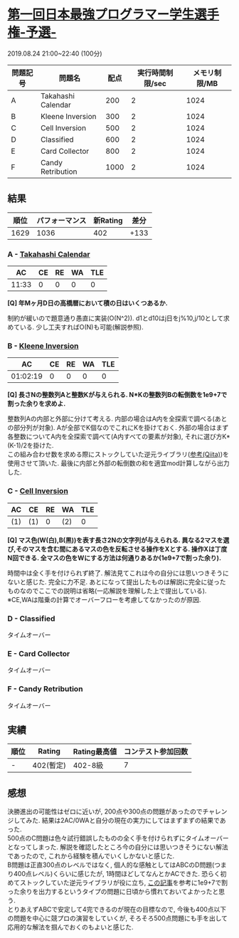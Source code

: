 # [第一回日本最強プログラマー学生選手権-予選-](https://atcoder.jp/contests/jsc2019-qual)
2019.08.24 21:00~22:40 (100分)

| 問題記号 | 問題名 | 配点 | 実行時間制限/sec | メモリ制限/MB |
----|----|----|----|----
| A | Takahashi Calendar | 200 | 2 | 1024 |
| B | Kleene Inversion | 300 | 2 | 1024 |
| C | Cell Inversion | 500 | 2 | 1024 |
| D | Classified | 600 | 2 | 1024 |
| E | Card Collector | 800 | 2 | 1024 |
| F | Candy Retribution | 1000 | 2 | 1024 |

## 結果
| 順位 | パフォーマンス | 新Rating | 差分 |
----|----|----|----
| 1629 | 1036 | 402 | +133 |

### A - [Takahashi Calendar](https://atcoder.jp/contests/jsc2019-qual/tasks/jsc2019_qual_a)
| AC | CE | RE | WA | TLE |
----|----|----|----|----
| 11:33 | 0 | 0 | 0 | 0 |

**[Q] 年Mヶ月D日の高橋暦において積の日はいくつあるか.**

制約が緩いので題意通り愚直に実装(O(N^2)). d1とd10はj日をj%10,j/10として求めている. 少し工夫すればO(N)も可能(解説参照).

### B - [Kleene Inversion](https://atcoder.jp/contests/jsc2019-qual/tasks/jsc2019_qual_b)
| AC | CE | RE | WA | TLE |
----|----|----|----|----
| 01:02:19 | 0 | 0 | 0 | 0 |

**[Q] 長さNの整数列Aと整数Kが与えられる. N*Kの整数列Bの転倒数を1e9+7で割った余りを求めよ.**

整数列Aの内部と外部に分けて考える. 内部の場合はA内を全探索で調べる(あとの部分列が対象). Aが全部でK個なのでこれにKを掛けておく. 外部の場合はまず各整数についてA内を全探索で調べて(A内すべての要素が対象), それに選び方K\*(K-1)/2を掛けた.  
この組み合わせ数を求める際にストックしていた逆元ライブラリ([参考(Qiita)](https://qiita.com/drken/items/3b4fdf0a78e7a138cd9a#3-4-fermat-%E3%81%AE%E5%B0%8F%E5%AE%9A%E7%90%86%E3%81%AB%E3%82%88%E3%82%8B%E9%80%86%E5%85%83%E8%A8%88%E7%AE%97))を使用させて頂いた. 最後に内部と外部の転倒数の和を適宜mod計算しながら出力した.

### C - [Cell Inversion](https://atcoder.jp/contests/jsc2019-qual/tasks/jsc2019_qual_c)
| AC | CE | RE | WA | TLE |
----|----|----|----|----
| (1) | (1) | 0 | (2) | 0 |

**[Q] マス色(W(白),B(黒))を表す長さ2Nの文字列が与えられる. 異なる2マスを選び,そのマスを含む間にあるマスの色を反転させる操作をXとする. 操作Xは丁度N回できる. 全マスの色をWにする方法は何通りあるか(1e9+7で割った余り).**

時間中は全く手を付けられず終了. 解法見てこれは今の自分には思いつきそうにないと感じた. 完全に力不足.
あとになって提出したものは解説に完全に従ったものなのでここでの説明は省略(一応解説を理解した上で提出している).  
※CE,WAは階乗の計算でオーバーフローを考慮してなかったのが原因.

### D - Classified
タイムオーバー

### E - Card Collector
タイムオーバー

### F - Candy Retribution
タイムオーバー

## 実績
| 順位 | Rating | Rating最高値 | コンテスト参加回数 |
----|----|----|----
| - | 402(暫定) | 402-8級 | 7 |

## 感想
決勝進出の可能性はゼロに近いが, 200点や300点の問題があったのでチャレンジしてみた. 結果は2AC/0WAと自分の現在の実力にしてはまずまずの結果であった.  
500点のC問題は色々試行錯誤したものの全く手を付けられずにタイムオーバーとなってしまった. 解説を確認したところ今の自分には思いつきそうにない解法であったので, これから経験を積んでいくしかないと感じた.  
B問題は正直300点のレベルではなく, 個人的な感触としてはABCのD問題(つまり400点レベル)くらいに感じたが, 1時間ほどしてなんとかACできた. 恐らく初めてストックしていた逆元ライブラリが役に立ち, [この記事](https://qiita.com/drken/items/3b4fdf0a78e7a138cd9a)を参考に1e9+7で割った余りを出力するというタイプの問題に日頃から慣れておいてよかったと思う.  
とりあえずABCで安定して4完できるのが現在の目標なので, 今後も400点以下の問題を中心に競プロの演習をしていくが, そろそろ500点問題にも手を出して応用的な解法を掴んでおくのもよいと感じた.
